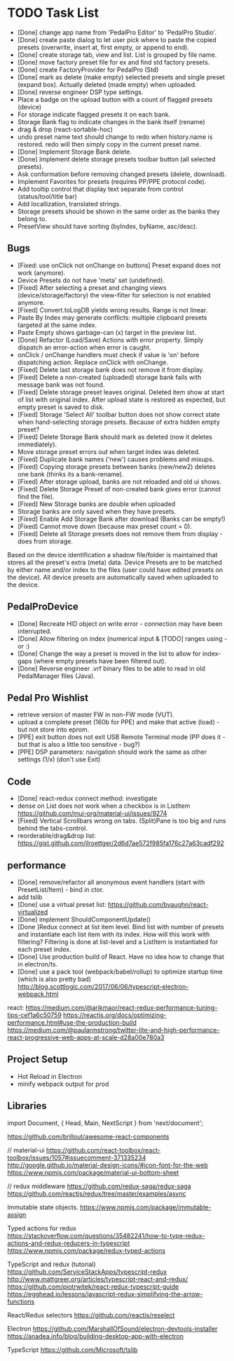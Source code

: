 # TODO Task List

- [Done] change app name from 'PedalPro Editor' to 'PedalPro Studio'.
- [Done] create paste dialog to let user pick where to paste the copied presets (overwrite, insert at, first empty, or append to end).
- [Done] create storage tab, view and list. List is grouped by file name.
- [Done] move factory preset file for ex and find std factory presets.
- [Done] create FactoryProvider for PedalPro (Std)
- [Done] mark as delete (make empty) selected presets and single preset (expand box). Actually deleted (made empty) when uploaded.
- [Done] reverse engineer DSP type settings.
- Place a badge on the upload button with a count of flagged presets (device)
- For storage indicate flagged presets it on each bank.
- Storage Bank flag to indicate changes in the bank itself (rename)
- drag & drop (react-sortable-hoc)
- undo preset name text should change to redo when history.name is restored. redo will then simply copy in the current preset name.
- [Done] Implement Storage Bank delete.
- [Done] Implement delete storage presets toolbar button (all selected presets).
- Ask conformation before removing changed presets (delete, download).
- Implement Favorites for presets (requires PP/PPE protocol code).
- Add tooltip control that display text separate from control (status/tool/title bar)
- Add locallization, translated strings.
- Storage presets should be shown in the same order as the banks they belong to.
- PresetView should have sorting (byIndex, byName, asc/desc).

## Bugs

- [Fixed: use onClick not onChange on buttons] Preset expand does not work (anymore).
- Device Presets do not have 'meta' set (undefined).
- [Fixed] After selecting a preset and changing views (device/storage/factory) the view-filter for selection is not enabled anymore.
- [Fixed] Convert.toLogDB yields wrong results. Range is not linear.
- Paste By Index may generate conflicts: multiple clipboard presets targeted at the same index.
- Paste Empty shows garbage-can (x) target in the preview list.
- [Done] Refactor (Load/Save) Actions with error property. Simply dispatch an error-action when error is caught.
- onClick / onChange handlers must check if value is 'on' before dispatching action. Replace onClick with onChange.
- [Fixed] Delete last storage bank does not remove it from display.
- [Fixed] Delete a non-created (uploaded) storage bank fails with message bank was not found.
- [Fixed] Delete storage preset leaves original. Deleted item show at start of list with original index. After upload state is restored as expected, but empty preset is saved to disk.
- [Fixed] Storage 'Select All' toolbar button does not show correct state when hand-selecting storage presets. Because of extra hidden empty preset?
- [Fixed] Delete Storage Bank should mark as deleted (now it deletes immediately).
- Move storage preset errors out when target index was deleted.
- [Fixed] Duplicate bank names ('new') causes problems and mixups.
- [Fixed] Copying storage presets between banks (new/new2) deletes one bank (thinks its a bank-rename).
- [Fixed] After storage upload, banks are not reloaded and old ui shows.
- [Fixed] Delete Storage Preset of non-created bank gives error (cannot find the file).
- [Fixed] New Storage banks are double when uploaded
- Storage banks are only saved when they have presets.
- [Fixed] Enable Add Storage Bank after download (Banks can be empty!)
- [Fixed] Cannot move down (because max preset count = 0).
- [Fixed] Delete all Storage presets does not remove them from display - does from storage.

Based on the device identification a shadow file/folder is maintained that stores all the preset's extra (meta) data.
Device Presets are to be matched by either name and/or index to the files (user could have edited presets on the device).
All device presets are automatically saved when uploaded to the device.

## PedalProDevice

- [Done] Recreate HID object on write error - connection may have been interrupted.
- [Done] Allow filtering on index (numerical input & [TODO] ranges using - or :)
- [Done] Change the way a preset is moved in the list to allow for index-gaps (where empty presets have been filtered out).
- [Done] Reverse engineer .vrf binary files to be able to read in old PedalManager files (Java).

## Pedal Pro Wishlist

- retrieve version of master FW in non-FW mode (VUT).
- upload a complete preset (160b for PPE) and make that active (load) - but not store into eprom.
- [PPE] exit button does not exit USB Remote Terminal mode (PP does it - but that is also a little too sensitive - bug?)
- [PPE] DSP parameters: navigation should work the same as other settings (1/x) (don't use Exit)

## Code

- [Done] react-redux connect method: investigate
- dense on List does not work when a checkbox is in ListItem https://github.com/mui-org/material-ui/issues/9274
- [Fixed] Vertical Scrollbars wrong on tabs. (Split)Pane is too big and runs behind the tabs-control.
- reorderable/drag&drop list: https://gist.github.com/jlroettger/2d6d7ae572f985fa176c27a63cadf292

## performance

- [Done] remove/refactor all anonymous event handlers (start with PresetList/Item) - bind in ctor.
- add tslib
- [Done] use a virtual preset list: https://github.com/bvaughn/react-virtualized
- [Done] implement ShouldComponentUpdate()
- [Done ]Redux connect at list item level. Bind list with number of presets and instantiate each list item with its index.
    How will this work with filtering? Filtering is done at list-level and a ListItem is instantiated for each preset index.
- [Done] Use production build of React. Have no idea how to change that in electron/ts.
- [Done] use a pack tool (webpack/babel/rollup) to optimize startup time (which is also pretty bad)
    http://blog.scottlogic.com/2017/06/06/typescript-electron-webpack.html

react: https://medium.com/@arikmaor/react-redux-performance-tuning-tips-cef1a6c50759
https://reactjs.org/docs/optimizing-performance.html#use-the-production-build
https://medium.com/@paularmstrong/twitter-lite-and-high-performance-react-progressive-web-apps-at-scale-d28a00e780a3

## Project Setup

- Hot Reload in Electron
- minify webpack output for prod

## Libraries

import Document, { Head, Main, NextScript } from 'next/document';

https://github.com/brillout/awesome-react-components

// material-ui
https://github.com/react-toolbox/react-toolbox/issues/1057#issuecomment-371335234
http://google.github.io/material-design-icons/#icon-font-for-the-web
https://www.npmjs.com/package/material-ui-bottom-sheet

// redux middleware
https://github.com/redux-saga/redux-saga
https://github.com/reactjs/redux/tree/master/examples/async

Immutable state objects.
https://www.npmjs.com/package/immutable-assign

Typed actions for redux
https://stackoverflow.com/questions/35482241/how-to-type-redux-actions-and-redux-reducers-in-typescript
https://www.npmjs.com/package/redux-typed-actions

TypeScript and redux (tutorial)
https://github.com/ServiceStackApps/typescript-redux
http://www.mattgreer.org/articles/typescript-react-and-redux/
https://github.com/piotrwitek/react-redux-typescript-guide
https://egghead.io/lessons/javascript-redux-simplifying-the-arrow-functions

React/Redux selectors
https://github.com/reactjs/reselect

Electron
https://github.com/MarshallOfSound/electron-devtools-installer
https://anadea.info/blog/building-desktop-app-with-electron

TypeScript
https://github.com/Microsoft/tslib
